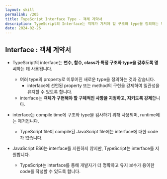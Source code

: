 ```yaml
---
layout: skill
permalink: /205
title: TypeScript Interface Type - 객체 계약서
description: TypeScript의 Interface는 객체가 가져야 할 구조와 type을 정의하는 데 사용되며, 객체의 property와 method를 명시하여 객체의 일관성을 유지할 수 있도록 합니다.
date: 2024-02-26
---
```



## Interface : 객체 계약서

- TypeScript의 interface는 **변수, 함수, class가 특정 구조와 type을 갖추도록 명시**하는 데 사용됩니다.
    - 여러 type의 property로 이루어진 새로운 type을 정의하는 것과 같습니다.
        - interface에 선언된 property 또는 method의 구현을 강제하여 일관성을 유지할 수 있도록 합니다.
    - interface는 **객체가 구현해야 할 구체적인 사항을 지정하고, 지키도록 강제**합니다.

- interface는 compile time에 구조와 type을 검사하기 위해 사용되며, runtime에는 제거됩니다.
    - TypeScript file이 compile된 JavaScript file에는 interface에 대한 code가 없습니다.

- JavaScript ES6는 interface를 지원하지 않지만, TypeScript는 interface를 지원합니다.
    - TypeScript는 interface를 통해 개발자가 더 명확하고 유지 보수가 용이한 code를 작성할 수 있도록 합니다.


